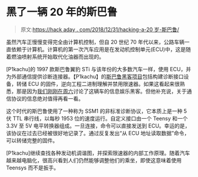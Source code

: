 # 黑了一辆 20 年的斯巴鲁

> 原文:[https://hack aday . com/2018/12/31/hacking-a-20 岁-斯巴鲁/](https://hackaday.com/2018/12/31/hacking-a-20-year-old-subaru/)

虽然汽车正慢慢变得完全由计算机控制，但自 20 世纪 70 年代以来，公路车辆一直依赖于计算机。计算机的第一次汽车应用是在发动机控制单元(ECU)中，这是随着燃油喷射系统开始取代化油器而出现的。

[P1kachu]的 1997 款斯巴鲁翼豹 STi 与该年份的大多数汽车一样，使用 ECU，并为外部通信提供诊断连接器。【P1kachu】的[斯巴鲁黑客项目](https://p1kachu.pluggi.fr/project/automotive/2018/12/28/subaru-ssm1/)包括构建诊断接口设备，转储 ECU 的固件，逆向工程二进制理解并禁用限速器。如果这看起来很熟悉，那是因为[我们刚刚在周六](http://hackaday.com/?p=338371)讨论了这辆车的信息娱乐黑客。但他补充说，关于通信协议的信息绝对值得再看一看。

这个时代的斯巴鲁使用了一种称为 SSM1 的非标准诊断协议，它本质上是一种 5 伏 TTL 串行线，以每秒 1953 位的速度运行。自定义接口由一个 Teensy 和一个 3.3V 至 5V 电平转换器组成。一旦连接，命令可以直接发送到 ECU。幸运的是，该协议在过去已经被很好地记录了。通过反复发出“从 ECU 地址读取数据”命令，可以转储完整的固件。

[P1kachu]继续查找各种发动机调谐图，并探索限速器的内部工作原理。随着汽车越来越电脑化，很高兴看到人们仍然能够调整他们的乘坐，即使这意味着使用 Teensys 而不是扳手。